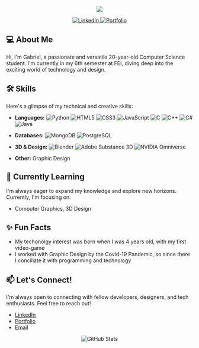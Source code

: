 <div align="center">

  <img src="https://readme-typing-svg.herokuapp.com/?lines=Hello,+World!+👋;Welcome+to+my+GitHub+profile!;Nice+to+meet+you!¢er=true&size=30">

  <p>
    <a href="https://www.linkedin.com/in/seu-perfil-linkedin/" target="_blank">
      <img alt="LinkedIn" src="https://img.shields.io/badge/LinkedIn-Connect-blue?style=for-the-badge&logo=linkedin">
    </a>
    <a href="https://seu-site-portfolio.com/" target="_blank">
      <img alt="Portfolio" src="https://img.shields.io/badge/Portfolio-Visit-brightgreen?style=for-the-badge&logo=globe">
    </a>
  </p>

</div>

## 💻 About Me

Hi, I'm Gabriel, a passionate and versatile 20-year-old Computer Science student. I'm currently in my 6th semester at FEI, diving deep into the exciting world of technology and design.

## 🛠️ Skills

Here's a glimpse of my technical and creative skills:

-   **Languages:**
    ![Python](https://img.shields.io/badge/Python-3776AB?style=for-the-badge&logo=python&logoColor=white)
    ![HTML5](https://img.shields.io/badge/HTML5-E34F26?style=for-the-badge&logo=html5&logoColor=white)
    ![CSS3](https://img.shields.io/badge/CSS3-1572B6?style=for-the-badge&logo=css3&logoColor=white)
    ![JavaScript](https://img.shields.io/badge/JavaScript-F7DF1E?style=for-the-badge&logo=javascript&logoColor=black)
    ![C](https://img.shields.io/badge/C-00599C?style=for-the-badge&logo=c&logoColor=white)
    ![C++](https://img.shields.io/badge/C%2B%2B-00599C?style=for-the-badge&logo=c%2B%2B&logoColor=white)
    ![C#](https://img.shields.io/badge/C%23-239120?style=for-the-badge&logo=c-sharp&logoColor=white)
    ![Java](https://img.shields.io/badge/Java-ED8B00?style=for-the-badge&logo=java&logoColor=white)

-   **Databases:**
    ![MongoDB](https://img.shields.io/badge/MongoDB-4EA94B?style=for-the-badge&logo=mongodb&logoColor=white)
    ![PostgreSQL](https://img.shields.io/badge/PostgreSQL-316192?style=for-the-badge&logo=postgresql&logoColor=white)

-   **3D & Design:**
    ![Blender](https://img.shields.io/badge/Blender-F5792A?style=for-the-badge&logo=blender&logoColor=white)
    ![Adobe Substance 3D](https://img.shields.io/badge/Adobe%20Substance%203D-430259?style=for-the-badge&logo=adobe&logoColor=white)
    ![NVIDIA Omniverse](https://img.shields.io/badge/NVIDIA%20Omniverse-76B900?style=for-the-badge&logo=nvidia&logoColor=white)

-   **Other:** Graphic Design

## 🌱 Currently Learning

I'm always eager to expand my knowledge and explore new horizons. Currently, I'm focusing on:

-   Computer Graphics, 3D Design

## ✨ Fun Facts

-   My techonolgy interest was born when I was 4 years old, with my first video-game
-   I worked with Graphic Design by the Covid-19 Pandemic, so since there I conciliate it with programming and technology 

## 📫 Let's Connect!

I'm always open to connecting with fellow developers, designers, and tech enthusiasts. Feel free to reach out!

-   [LinkedIn](https://www.linkedin.com/in/gabriel-balbine-de-andrades-42579b233/)
-   [Portfolio](https://www.behance.net/gabrielbalbine)
-   [Email](profissionalgabrielbalbine@gmail.com)

<div align="center">
  <img src="https://github-readme-stats.vercel.app/api?username=GabrielBalbine&show_icons=true&theme=dark" alt="GitHub Stats">
</div>
